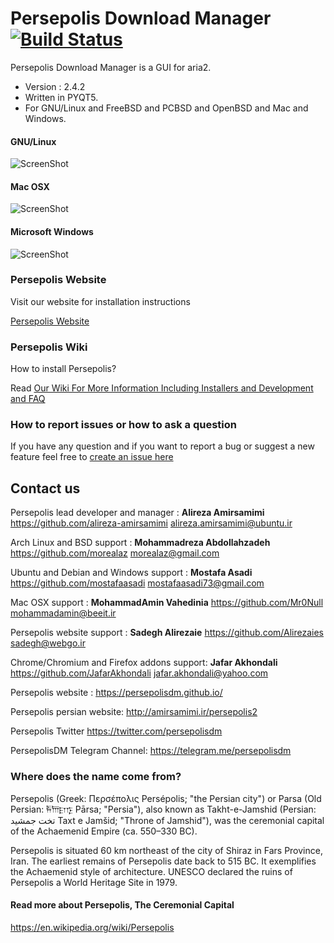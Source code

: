 # Persepolis Download Manager [![Build Status](https://travis-ci.org/persepolisdm/persepolis.svg?branch=master)](https://travis-ci.org/persepolisdm/persepolis)
 
 Persepolis Download Manager is a GUI for aria2. 
 
+ Version : 2.4.2
+ Written in PYQT5.
+ For GNU/Linux and FreeBSD and PCBSD and OpenBSD and Mac and Windows.

#### GNU/Linux
![ScreenShot](https://persepolisdm.github.io/img/screen/persepolis.png)

#### Mac OSX
![ScreenShot](https://persepolisdm.github.io/img/screen/mac.png)

#### Microsoft Windows
![ScreenShot](https://persepolisdm.github.io/img/screen/windows.png)

### Persepolis Website

Visit our website for installation instructions

[Persepolis Website](https://persepolisdm.github.io)




### Persepolis Wiki

How to install Persepolis?

Read [Our Wiki For More Information Including Installers and Development and FAQ](https://github.com/persepolisdm/persepolis/wiki)




### How to report issues or how to ask a question

If you have any question and if you want to report a bug or suggest a new feature feel free to [create an issue here](https://github.com/persepolisdm/persepolis/issues)


## Contact us

Persepolis lead developer and manager : **Alireza Amirsamimi**
https://github.com/alireza-amirsamimi
alireza.amirsamimi@ubuntu.ir

Arch Linux and BSD support : **Mohammadreza Abdollahzadeh**
https://github.com/morealaz
morealaz@gmail.com

Ubuntu and Debian and Windows support : **Mostafa Asadi**
https://github.com/mostafaasadi
mostafaasadi73@gmail.com

Mac OSX support : **MohammadAmin Vahedinia**
https://github.com/Mr0Null
mohammadamin@beeit.ir

Persepolis website support : **Sadegh Alirezaie**
https://github.com/Alirezaies
sadegh@webgo.ir

Chrome/Chromium and Firefox addons support: **Jafar Akhondali**
https://github.com/JafarAkhondali
jafar.akhondali@yahoo.com

Persepolis website :
https://persepolisdm.github.io/

Persepolis persian website:
http://amirsamimi.ir/persepolis2

Persepolis Twitter
https://twitter.com/persepolisdm

PersepolisDM Telegram Channel:
https://telegram.me/persepolisdm

### Where does the name come from?
Persepolis (Greek: Περσέπολις Persépolis; "the Persian city") or Parsa (Old Persian: 𐎱𐎠𐎼𐎿 Pārsa; "Persia"), 
also known as Takht-e-Jamshid (Persian: تخت جمشيد‎‎ Taxt e Jamšid; "Throne of Jamshid"),
was the ceremonial capital of the Achaemenid Empire (ca. 550–330 BC).

Persepolis is situated 60 km northeast of the city of Shiraz in Fars Province, Iran. The earliest remains of 
Persepolis date back to 515 BC. 
It exemplifies the Achaemenid style of architecture. UNESCO declared the ruins of Persepolis a World Heritage Site in 1979.

#### Read more about Persepolis, The Ceremonial Capital
https://en.wikipedia.org/wiki/Persepolis
